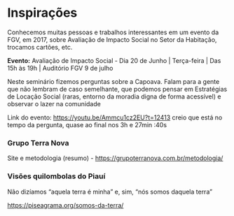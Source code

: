 <!-- TITLE: Impacto Social no Setor Habitacional -->
<!-- SUBTITLE: Desdobramentos de um seminário na FGV -->

# Inspirações

Conhecemos muitas pessoas e trabalhos interessantes em um evento da FGV, em 2017, sobre Avaliação de Impacto Social no Setor da Habitação, trocamos cartões, etc.

**Evento:** Avaliação de Impacto Social - Dia 20 de Junho | Terça-feira | Das 15h às 19h | Auditório FGV 9 de julho


Neste seminário fizemos perguntas sobre a Capoava. Falam para a gente que não lembram de caso semelhante, que podemos pensar em Estratégias de Locação Social (raras, entorno da moradia digna de forma acessível) e observar o lazer na comunidade


Link do evento: https://youtu.be/Ammcu1cz2EU?t=12413 creio que está no tempo da pergunta, quase ao final nos 3h e 27min :40s



### Grupo Terra Nova

Site e metodologia (resumo) - https://grupoterranova.com.br/metodologia/



### Visões quilombolas do Piauí

Não dizíamos “aquela terra é minha” e, sim, “nós somos daquela terra”

https://piseagrama.org/somos-da-terra/